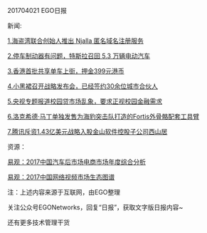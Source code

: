 201704021 EGO日报

新闻:

[1.海盗湾联合创始人推出 Njalla 匿名域名注册服务](http://www.chinaz.com/news/2017/0421/690833.shtml)

[2.停车制动器有问题，特斯拉召回 5.3 万辆电动汽车](http://www.ifanr.com/data/823061)

[3.香港首批共享单车上街，押金399元港币](http://www.donews.com/news/detail/3/2951069.html)

[4.小黑裙召开战略发布会，已经签约30余位城市合伙人](http://36kr.com/p/5071884.html)

[5.央视专题报道校园贷市场乱象，要求正视校园金融需求](http://www.cnbeta.com/articles/tech/605055.htm)

[6.洛克希德·马丁单独发售为海豹突击队打造的Fortis外骨骼配套工具臂](http://www.cnbeta.com/articles/tech/605057.htm)

[7.腾讯斥资1.43亿美元战略入股金山软件控股子公司西山居](http://tech.ifeng.com/a/20170421/44577511_0.shtml)

资源：

[易观：2017中国汽车后市场电商市场年度综合分析](http://www.199it.com/archives/581983.html)

[易观：2017中国网络视频市场生态图谱](http://www.199it.com/archives/581809.html)

注：上述内容来源于互联网，由EGO整理

关注公众号EGONetworks，回复“日报”，获取文字版日报内容~

还有更多技术管理干货
